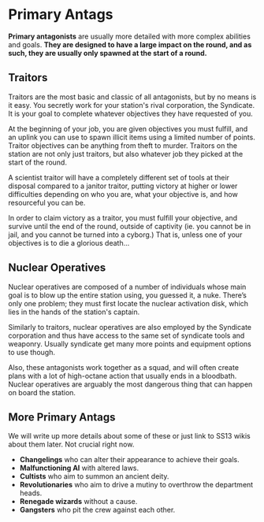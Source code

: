 # Primary Antags

**Primary antagonists** are usually more detailed with more complex abilities and goals. **They are designed to have a large impact on the round, and as such, they are usually only spawned at the start of a round.**

## **Traitors** <img src="https://lh3.googleusercontent.com/Gu82RVgvMEJshQ79i0fFAW66sFtgTQLpF0AfwWAyR1F3l7HRUfMEF4FfTpmX8vjrk_9rxG7ehL-0jjHLnOS2A6S8CC0wLM7EWRi5OGGk5-j8qg-7am-LlKL4CxpPE6MiTQBYwsnmByIs66rAcKTFVw" alt="" data-size="line">

Traitors are the most basic and classic of all antagonists, but by no means is it easy. You secretly work for your station's rival corporation, the Syndicate. It is your goal to complete whatever objectives they have requested of you.

At the beginning of your job, you are given objectives you must fulfill, and an uplink you can use to spawn illicit items using a limited number of points. Traitor objectives can be anything from theft to murder. Traitors on the station are not only just traitors, but also whatever job they picked at the start of the round.&#x20;

A scientist traitor will have a completely different set of tools at their disposal compared to a janitor traitor, putting victory at higher or lower difficulties depending on who you are, what your objective is, and how resourceful you can be.&#x20;

In order to claim victory as a traitor, you must fulfill your objective, and survive until the end of the round, outside of captivity (ie. you cannot be in jail, and you cannot be turned into a cyborg.) That is, unless one of your objectives is to die a glorious death…

## Nuclear Operatives <img src="https://lh3.googleusercontent.com/Gu82RVgvMEJshQ79i0fFAW66sFtgTQLpF0AfwWAyR1F3l7HRUfMEF4FfTpmX8vjrk_9rxG7ehL-0jjHLnOS2A6S8CC0wLM7EWRi5OGGk5-j8qg-7am-LlKL4CxpPE6MiTQBYwsnmByIs66rAcKTFVw" alt="" data-size="line">

Nuclear operatives are composed of a number of individuals whose main goal is to blow up the entire station using, you guessed it, a nuke. There’s only one problem; they must first locate the nuclear activation disk, which lies in the hands of the station's captain.&#x20;

Similarly to traitors, nuclear operatives are also employed by the Syndicate corporation and thus have access to the same set of syndicate tools and weaponry. Usually syndicate get many more points and equipment options to use though.

Also, these antagonists work together as a squad, and will often create plans with a lot of high-octane action that usually ends in a bloodbath. Nuclear operatives are arguably the most dangerous thing that can happen on board the station.

## More Primary Antags <img src="https://lh3.googleusercontent.com/Gu82RVgvMEJshQ79i0fFAW66sFtgTQLpF0AfwWAyR1F3l7HRUfMEF4FfTpmX8vjrk_9rxG7ehL-0jjHLnOS2A6S8CC0wLM7EWRi5OGGk5-j8qg-7am-LlKL4CxpPE6MiTQBYwsnmByIs66rAcKTFVw" alt="" data-size="line">

We will write up more details about some of these or just link to SS13 wikis about them later. Not crucial right now.

* **Changelings** who can alter their appearance to achieve their goals.
* **Malfunctioning AI** with altered laws.
* **Cultists** who aim to summon an ancient deity.
* **Revolutionaries** who aim to drive a mutiny to overthrow the department heads.
* **Renegade wizards** without a cause.
* **Gangsters** who pit the crew against each other.
